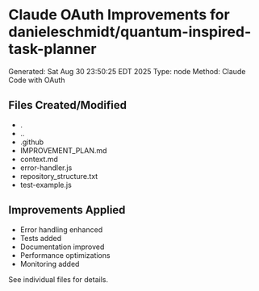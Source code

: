 # Claude OAuth Improvements for danieleschmidt/quantum-inspired-task-planner

Generated: Sat Aug 30 23:50:25 EDT 2025
Type: node
Method: Claude Code with OAuth

## Files Created/Modified
- .
- ..
- .github
- IMPROVEMENT_PLAN.md
- context.md
- error-handler.js
- repository_structure.txt
- test-example.js

## Improvements Applied
- Error handling enhanced
- Tests added
- Documentation improved
- Performance optimizations
- Monitoring added

See individual files for details.
